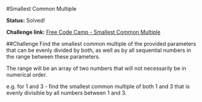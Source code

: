#Smallest Common Multiple

**Status:** Solved!

**Challenge link:** [Free Code Camp - Smallest Common Multiple](https://www.freecodecamp.com/challenges/smallest-common-multiple)

##Challenge
Find the smallest common multiple of the provided parameters that can be evenly divided by both, as well as by all sequential numbers in the range between these parameters.

The range will be an array of two numbers that will not necessarily be in numerical order.

e.g. for 1 and 3 - find the smallest common multiple of both 1 and 3 that is evenly divisible by all numbers between 1 and 3.